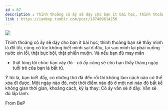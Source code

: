 ```yaml
---
id : 67
description : Thỉnh thoảng cô ấy sẽ dạy cho bạn ít bài học, thỉnh thoảng bạn sẽ thấy mình là đồ tồi, cũng có lúc không biết mình sai ở đâu, tại sao mình lại phải xuống nước xin lỗi, thật bực bội, thật phiền muộn. Và nếu bạn đủ may mắn - thật lòng tôi chúc bạn vậy đó - cô ấy cũng sẽ cho bạn thấy tháng ngày tuổi trẻ của bạn là bất tử.
link : https://iambep.tumblr.com/post/187489614256
---
```


![](https://64.media.tumblr.com/7cd674893b2f8414f581e90553177bc9/tumblr_pxbb9qZHRz1u3a9rjo1_640.gifv)

Thỉnh thoảng cô ấy sẽ dạy cho bạn ít bài học, thỉnh thoảng bạn sẽ thấy mình
là đồ tồi, cũng có lúc không biết mình sai ở đâu, tại sao mình lại phải
xuống nước xin lỗi, thật bực bội, thật phiền muộn. Và nếu bạn đủ may mắn
- thật lòng tôi chúc bạn vậy đó - cô ấy cũng sẽ cho bạn thấy tháng ngày
tuổi trẻ của bạn là bất tử.

Ý tôi là, bạn biết đấy, có những thứ đã đến rồi thì không làm cách nào có
thể xóa đi được. Một ngày nào đó, một thời điểm nào đó ở một nơi nào đó
bất kể không gian thời gian, khoảng cách, kỳ lạ thay: Cô ấy vẫn sẽ ở đây.
Vẫn sẽ đủ lấp lánh.

From BeP